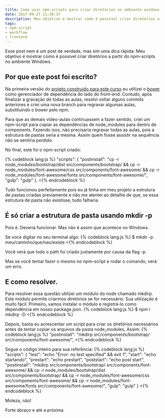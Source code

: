 ```yaml
---
title: Como usar npm-scripts para criar diretórios no ambiente windows
date: 2017-09-27 11:39:37
description: Meu objetivo é mostrar como é possível criar diretórios a partir do npm-scripts no ambiente Windows
tags:
- npm-script
- workflow
- frontend
---
```

Esse post nem é um post de verdade, mas sim uma dica rápida.
Meu objetivo é mostrar como é possível criar diretórios a partir do npm-scripts no ambiente Windows.

## Por que este post foi escrito?

Na primeira versão do <a href="https://www.udemy.com/ferramentas-front-end-git-npm-script-gulp-e-sass/?couponCode=PROSITE1999" title="Torne-se um desenvolvedor front-end">projeto construído para este curso</a> eu utilizei o <a href="https://bower.io/" target="_blank">bower</a> como gerenciador de dependência do lado do front-end. Contudo, após finalizar a gravação de todas as aulas, resolvi voltar alguns commits anteriores e criei uma nova branch para regravar algumas aulas, substituindo o bower pelo npm.

Para que as demais video-aulas continuassem a fazer sentido, criei um npm-script para copiar as dependências de node_modules para dentro de components. Fazendo isso, não precisaria regravar todas as aulas, pois a estrutura de pastas seria a mesma. Assim quem fosse assistir na sequência não se sentiria perdido.

No final, este foi o npm-script criado:

{% codeblock lang:js %}
"scripts": {
    "postinstall": "cp -r node_modules/bootstrap/dist src/components/bootstrap/ &amp;&amp; cp -r node_modules/font-awesome/css src/components/font-awesome/ &amp;&amp; cp -r node_modules/font-awesome/fonts src/components/font-awesome/",
    "gulp": "gulp"
  },
<{% endcodeblock %}

Tudo funcionou perfeitamente pois eu já tinha em meu projeto a estrutura de pastas criadas previamente e não me atentei ao detalhe de que, se essa estrutura de pasta não existisse, tudo falharia.

## É só criar a estrutura de pasta usando mkdir -p

Pois é. Deveria funcionar. Mas não é assim que acontece no Windows. 

Se voce digitar no seu terminal algo:
{% codeblock lang:js %}
$ mkdir -p meu/caminho/que/nao/existe
<{% endcodeblock %}

Você verá que todo o path foi criado justamente por causa da flag -p.

Mas se você tentar fazer o mesmo no npm-script e rodar o comando, verá um erro. 

## E como resolver.

Para resolver essa questão utilizei um módulo do node chamado mkdirp. Este módulo permite criarmos diretórios se for necessário. Sua utilização é muito fácil. Primeiro, vamos instalar o módulo e registrá-lo como dependência em nosso package.json.
{% codeblock lang:js %}
$ npm i mkdirp -D
<{% endcodeblock %}

Depois, basta eu acrescentar um script para criar os diretórios necessários antes de tentar copiar os arquivos da pasta node_modules, Assim:
{% codeblock lang:js %}
"postinstall": "mkdirp src/components/bootstrap/ src/components/font-awesome/",
<{% endcodeblock %}

Segue o código inteiro para sua referência:
{% codeblock lang:js %}
"scripts": {
    "test": "echo \"Error: no test specified\" &amp;&amp; exit 1",
    "start": "echo startando",
    "prestart": "echo prestart",
    "poststart": "echo post start",
    "postinstall": "mkdirp src/components/bootstrap/ src/components/font-awesome/ &amp;&amp; cp -r node_modules/bootstrap/dist src/components/bootstrap/ &amp;&amp; cp -r node_modules/font-awesome/css src/components/font-awesome/ &amp;&amp; cp -r node_modules/font-awesome/fonts src/components/font-awesome/",
    "gulp": "gulp"
  }
<{% endcodeblock %}

Moleza, não!

Forte abraço e até a próxima
